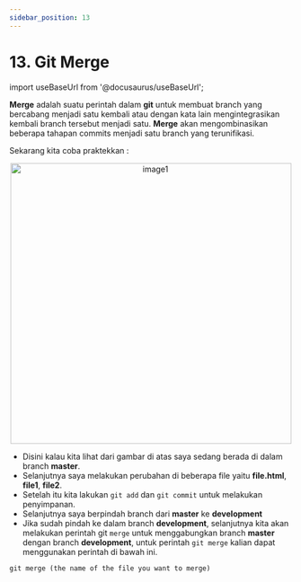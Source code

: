 ```yaml
---
sidebar_position: 13
---
```


# 13. Git Merge

import useBaseUrl from '@docusaurus/useBaseUrl';

**Merge** adalah suatu perintah dalam **git** untuk membuat branch yang bercabang menjadi satu kembali atau dengan kata lain mengintegrasikan kembali branch tersebut menjadi satu. **Merge** akan mengombinasikan beberapa tahapan commits menjadi satu branch yang terunifikasi.

Sekarang kita coba praktekkan :

<center>
<img alt="image1" src={useBaseUrl('img/docs/git=.png')} height="500px"/>
</center>

- Disini kalau kita lihat dari gambar di atas saya sedang berada di dalam branch **master**.
- Selanjutnya saya melakukan perubahan di beberapa file yaitu **file.html**, **file1**, **file2**.
- Setelah itu kita lakukan `git add` dan `git commit` untuk melakukan penyimpanan.
- Selanjutnya saya berpindah branch dari **master** ke **development**
- Jika sudah pindah ke dalam branch **development**, selanjutnya kita akan melakukan perintah git `merge` untuk menggabungkan branch **master** dengan branch **development**, untuk perintah `git merge` kalian dapat menggunakan perintah di bawah ini.

```shell
git merge (the name of the file you want to merge)
```
